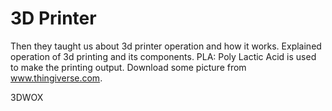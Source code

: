 # 3D Printer
Then they taught us about 3d printer operation and how it works. Explained operation of 3d printing and its components.
PLA: Poly Lactic Acid is used to make the printing output.
Download some picture from www.thingiverse.com.

3DWOX